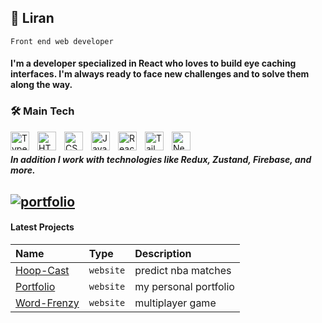 
## 🗿 Liran 



`Front end web developer`
#### I'm a developer specialized in React who loves to build eye caching interfaces. I'm always ready to face new challenges and to solve them along the way.
### 🛠 Main Tech


<img align="left" alt="TypeScript" width="30px" style="padding-right:10px;" src="https://cdn.jsdelivr.net/gh/devicons/devicon/icons/typescript/typescript-plain.svg" />
<img align="left" alt="HTML" width="30px" style="padding-right:10px;" src="https://cdn.jsdelivr.net/gh/devicons/devicon/icons/html5/html5-plain.svg" />
<img align="left" alt="CSS" width="30px" style="padding-right:10px;" src="https://cdn.jsdelivr.net/gh/devicons/devicon/icons/css3/css3-plain.svg" />
<img align="left" alt="JavaScript" width="30px" style="padding-right:10px;" src="https://cdn.jsdelivr.net/gh/devicons/devicon/icons/javascript/javascript-plain.svg" />
<img align="left" alt="React" width="30px" style="padding-right:10px;" src="https://cdn.jsdelivr.net/gh/devicons/devicon/icons/react/react-original.svg" />
<img align="left" alt="Tailwind" width="30px" style="padding-right:10px;" src="https://upload.wikimedia.org/wikipedia/commons/thumb/d/d5/Tailwind_CSS_Logo.svg/2048px-Tailwind_CSS_Logo.svg.png" />
<img align="left" alt="Next" width="30px" style="padding-right:10px;" src="https://files.raycast.com/4dnlt8m2mcb98bzc4zb8pggc4csi" />


<br/>

##### In addition I work with technologies like Redux, Zustand, Firebase, and more.

## [![portfolio](https://img.shields.io/badge/my_portfolio-000?style=for-the-badge&logo=ko-fi&logoColor=white)](https://ilirans.vercel.app/)


#### Latest Projects
| Name | Type     | Description                |
| :-------- | :------- | :------------------------- |
| [Hoop-Cast](https://hoop-cast.vercel.app/)| `website` | predict nba matches |
| [Portfolio](https://ilirans.vercel.app/)| `website` | my personal portfolio |
| [Word-Frenzy](https://word-frenzy-game.vercel.app/)| `website` | multiplayer game |



